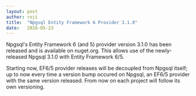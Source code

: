 ```yaml
---
layout: post
author: roji
title:  "Npgsql Entity Framework 6 Provider 3.1.0"
date:   2016-05-23
---
```

Npgsql's Entity Framework 6 (and 5) provider version 3.1.0 has been released and is available on nuget.org.
This allows use of the newly-released Npgsql 3.1.0 with Entity Framework 6/5.

Starting now, EF6/5 provider releases will be decoupled from Npgsql itself; up to now every time a version
bump occured on Npgsql, an EF6/5 provider with the same version released. From now on each project will
follow its own versioning.

